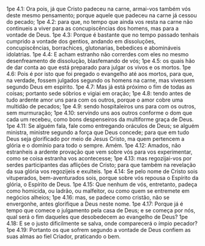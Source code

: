 1pe 4.1: Ora pois, já que Cristo padeceu na carne, armai-vos também vós deste mesmo pensamento; porque aquele que padeceu na carne já cessou do pecado;
1pe 4.2: para que, no tempo que ainda vos resta na carne não continueis a viver para as concupiscências dos homens, mas para a vontade de Deus.
1pe 4.3: Porque é bastante que no tempo passado tenhais cumprido a vontade dos gentios, andando em dissoluções, concupiscências, borrachices, glutonarias, bebedices e abomináveis idolatrias.
1pe 4.4: E acham estranho não correrdes com eles no mesmo desenfreamento de dissolução, blasfemando de vós;
1pe 4.5: os quais hão de dar conta ao que está preparado para julgar os vivos e os mortos.
1pe 4.6: Pois é por isto que foi pregado o evangelho até aos mortos, para que, na verdade, fossem julgados segundo os homens na carne, mas vivessem segundo Deus em espírito.
1pe 4.7: Mas já está próximo o fim de todas as coisas; portanto sede sóbrios e vigiai em oração;
1pe 4.8: tendo antes de tudo ardente amor uns para com os outros, porque o amor cobre uma multidão de pecados;
1pe 4.9: sendo hospitaleiros uns para com os outros, sem murmuração;
1pe 4.10: servindo uns aos outros conforme o dom que cada um recebeu, como bons despenseiros da multiforme graça de Deus.
1pe 4.11: Se alguém fala, fale como entregando oráculos de Deus; se alguém ministra, ministre segundo a força que Deus concede; para que em tudo Deus seja glorificado por meio de Jesus Cristo, ma quem pertencem a glória e o domínio para todo o sempre. Amém.
1pe 4.12: Amados, não estranheis a ardente provação que vem sobre vós para vos experimentar, como se coisa estranha vos acontecesse;
1pe 4.13: mas regozijai-vos por serdes participantes das aflições de Cristo; para que também na revelação da sua glória vos regozijeis e exulteis.
1pe 4.14: Se pelo nome de Cristo sois vituperados, bem-aventurados sois, porque sobre vós repousa o Espírito da glória, o Espírito de Deus.
1pe 4.15: Que nenhum de vós, entretanto, padeça como homicida, ou ladrão, ou malfeitor, ou como quem se entremete em negócios alheios;
1pe 4.16: mas, se padece como cristão, não se envergonhe, antes glorifique a Deus neste nome.
1pe 4.17: Porque já é tempo que comece o julgamento pela casa de Deus; e se começa por nós, qual será o fim daqueles que desobedecem ao evangelho de Deus?
1pe 4.18: E se o justo dificilmente se salva, onde comparecerá o ímpio pecador?
1pe 4.19: Portanto os que sofrem segundo a vontade de Deus confiem as suas almas ao fiel Criador, praticando o bem.
